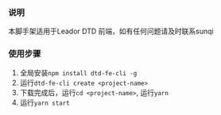 ### 说明
本脚手架适用于Leador DTD 前端，如有任何问题请及时联系sunqi

### 使用步骤
  1. 全局安装`npm install dtd-fe-cli -g`
  2. 运行`dtd-fe-cli create <project-name>`
  3. 下载完成后，运行`cd <project-name>`, 运行`yarn`
  4. 运行`yarn start`